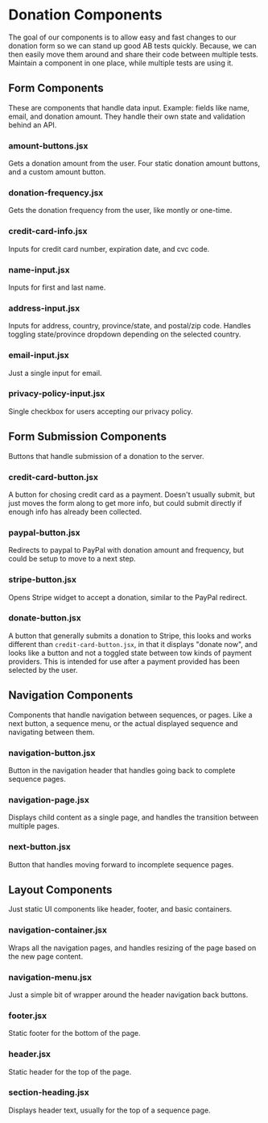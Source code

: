 # Donation Components

The goal of our components is to allow easy and fast changes to our donation form so we can stand up good AB tests quickly. Because, we can then easily move them around and share their code between multiple tests. Maintain a component in one place, while multiple tests are using it.

## Form Components

These are components that handle data input. Example: fields like name, email, and donation amount. They handle their own state and validation behind an API.

### amount-buttons.jsx

Gets a donation amount from the user. Four static donation amount buttons, and a custom amount button.

### donation-frequency.jsx

Gets the donation frequency from the user, like montly or one-time.

### credit-card-info.jsx

Inputs for credit card number, expiration date, and cvc code.

### name-input.jsx

Inputs for first and last name.

### address-input.jsx

Inputs for address, country, province/state, and postal/zip code. Handles toggling state/province dropdown depending on the selected country.

### email-input.jsx

Just a single input for email.

### privacy-policy-input.jsx

Single checkbox for users accepting our privacy policy.

## Form Submission Components

Buttons that handle submission of a donation to the server.

### credit-card-button.jsx

A button for chosing credit card as a payment. Doesn't usually submit, but just moves the form along to get more info, but could submit directly if enough info has already been collected.

### paypal-button.jsx

Redirects to paypal to PayPal with donation amount and frequency, but could be setup to move to a next step.

### stripe-button.jsx

Opens Stripe widget to accept a donation, similar to the PayPal redirect.

### donate-button.jsx

A button that generally submits a donation to Stripe, this looks and works different than `credit-card-button.jsx`, in that it displays "donate now", and looks like a button and not a toggled state between tow kinds of payment providers. This is intended for use after a payment provided has been selected by the user.

## Navigation Components

Components that handle navigation between sequences, or pages. Like a next button, a sequence menu, or the actual displayed sequence and navigating between them.

### navigation-button.jsx

Button in the navigation header that handles going back to complete sequence pages.

### navigation-page.jsx

Displays child content as a single page, and handles the transition between multiple pages.

### next-button.jsx

Button that handles moving forward to incomplete sequence pages.

## Layout Components

Just static UI components like header, footer, and basic containers.

### navigation-container.jsx

Wraps all the navigation pages, and handles resizing of the page based on the new page content.

### navigation-menu.jsx

Just a simple bit of wrapper around the header navigation back buttons.

### footer.jsx

Static footer for the bottom of the page.

### header.jsx

Static header for the top of the page.

### section-heading.jsx

Displays header text, usually for the top of a sequence page.
